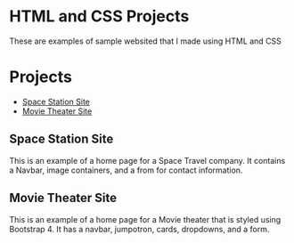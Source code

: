 # HTML and CSS Projects
 These are examples of sample websited that I made using HTML and CSS
 # Projects
 * [Space Station Site](https://github.com/SelfJosh/HTML-and-CSS-Projects/tree/main/Basic_HTML_Project_1)
 * [Movie Theater Site](https://github.com/SelfJosh/HTML-and-CSS-Projects/tree/main/Bootstrap4_Project)

## Space Station Site
   This is an example of a home page for a Space Travel company. It contains a Navbar, image containers, and a from for contact information.
   
## Movie Theater Site
   This is an example of a home page for a Movie theater that is styled using Bootstrap 4. It has a navbar, jumpotron, cards, dropdowns, and a form.
 
